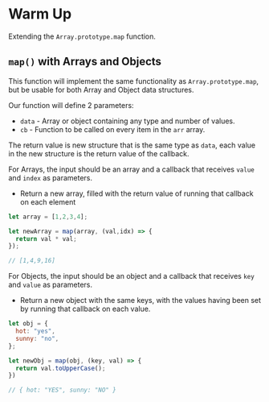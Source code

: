 # Warm Up

Extending the `Array.prototype.map` function.

## `map()` with Arrays and Objects

This function will implement the same functionality as `Array.prototype.map`, but be usable for both Array and Object data structures.

Our function will define 2 parameters:

- `data` - Array or object containing any type and number of values.
- `cb` - Function to be called on every item in the `arr` array.

The return value is new structure that is the same type as `data`, each value in the new structure is the return value of the callback.

For Arrays, the input should be an array and a callback that receives `value` and `index` as parameters.

- Return a new array, filled with the return value of running that callback on each element

```javascript
let array = [1,2,3,4];

let newArray = map(array, (val,idx) => {
  return val * val;
});

// [1,4,9,16]
```

For Objects, the input should be an object and a callback that receives `key` and `value` as parameters.

- Return a new object with the same keys, with the values having been set by running that callback on each value.

```javascript
let obj = {
  hot: "yes",
  sunny: "no",
};

let newObj = map(obj, (key, val) => {
  return val.toUpperCase();
})

// { hot: "YES", sunny: "NO" }
```
